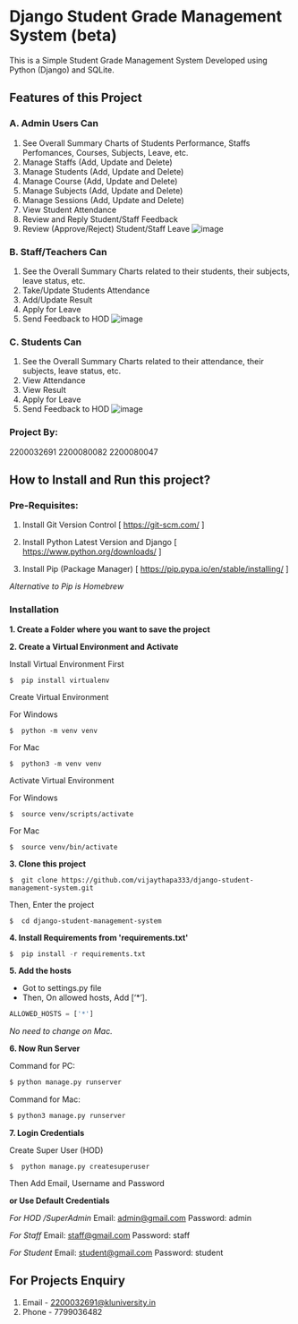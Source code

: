 # Django Student Grade Management System (beta)
This is a Simple Student Grade Management System Developed  using Python (Django) and SQLite.

## Features of this Project

### A. Admin Users Can
1. See Overall Summary Charts of Students Performance, Staffs Perfomances, Courses, Subjects, Leave, etc.
2. Manage Staffs (Add, Update and Delete)
3. Manage Students (Add, Update and Delete)
4. Manage Course (Add, Update and Delete)
5. Manage Subjects (Add, Update and Delete)
6. Manage Sessions (Add, Update and Delete)
7. View Student Attendance
8. Review and Reply Student/Staff Feedback
9. Review (Approve/Reject) Student/Staff Leave
   ![image](https://github.com/thanmaya1/team3011/assets/112673461/025123fc-d417-49f0-9b78-d8fbe10150a6)


### B. Staff/Teachers Can
1. See the Overall Summary Charts related to their students, their subjects, leave status, etc.
2. Take/Update Students Attendance
3. Add/Update Result
4. Apply for Leave
5. Send Feedback to HOD
   ![image](https://github.com/thanmaya1/team3011/assets/112673461/c3b03279-2319-4caa-8599-6384fd72448b)


### C. Students Can
1. See the Overall Summary Charts related to their attendance, their subjects, leave status, etc.
2. View Attendance
3. View Result
4. Apply for Leave
5. Send Feedback to HOD
![image](https://github.com/thanmaya1/team3011/assets/112673461/f168ea4e-797c-464f-88b3-4e2642ce737f)

### Project By:
2200032691
2200080082
2200080047

## How to Install and Run this project?

### Pre-Requisites:
1. Install Git Version Control
[ https://git-scm.com/ ]

2. Install Python Latest Version and Django
[ https://www.python.org/downloads/ ]

3. Install Pip (Package Manager)
[ https://pip.pypa.io/en/stable/installing/ ]

*Alternative to Pip is Homebrew*

### Installation
**1. Create a Folder where you want to save the project**

**2. Create a Virtual Environment and Activate**

Install Virtual Environment First
```
$  pip install virtualenv
```

Create Virtual Environment

For Windows
```
$  python -m venv venv
```
For Mac
```
$  python3 -m venv venv
```

Activate Virtual Environment

For Windows
```
$  source venv/scripts/activate
```

For Mac
```
$  source venv/bin/activate
```

**3. Clone this project**
```
$  git clone https://github.com/vijaythapa333/django-student-management-system.git
```

Then, Enter the project
```
$  cd django-student-management-system
```

**4. Install Requirements from 'requirements.txt'**
```python
$  pip install -r requirements.txt
```

**5. Add the hosts**

- Got to settings.py file 
- Then, On allowed hosts, Add [‘*’]. 
```python
ALLOWED_HOSTS = ['*']
```
*No need to change on Mac.*


**6. Now Run Server**

Command for PC:
```python
$ python manage.py runserver
```

Command for Mac:
```python
$ python3 manage.py runserver
```

**7. Login Credentials**

Create Super User (HOD)
```
$  python manage.py createsuperuser
```
Then Add Email, Username and Password

**or Use Default Credentials**

*For HOD /SuperAdmin*
Email: admin@gmail.com
Password: admin

*For Staff*
Email: staff@gmail.com
Password: staff

*For Student*
Email: student@gmail.com
Password: student



## For  Projects Enquiry
1. Email - 2200032691@kluniversity.in
2. Phone - 7799036482


